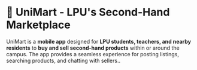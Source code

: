 # 🛒 UniMart - LPU's Second-Hand Marketplace

UniMart is a **mobile app** designed for **LPU students, teachers, and nearby residents** to **buy and sell second-hand products** within or around the campus. The app provides a seamless experience for posting listings, searching products, and chatting with sellers..
